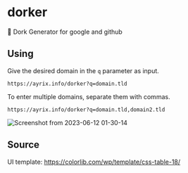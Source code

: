 # dorker
🔎 Dork Generator for google and github

## Using

Give the desired domain in the `q` parameter as input.

```
https://ayrix.info/dorker?q=domain.tld
```

To enter multiple domains, separate them with commas.

```
https://ayrix.info/dorker?q=domain.tld,domain2.tld
```
![Screenshot from 2023-06-12 01-30-14](https://github.com/ImAyrix/dorker/assets/89543912/4a1ba2d5-8721-4313-8098-cbf3dd6d0d94)

## Source

UI template: https://colorlib.com/wp/template/css-table-18/
